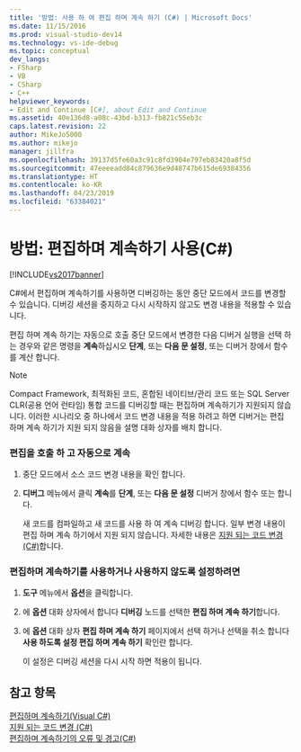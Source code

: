 ```yaml
---
title: '방법: 사용 하 여 편집 하며 계속 하기 (C#) | Microsoft Docs'
ms.date: 11/15/2016
ms.prod: visual-studio-dev14
ms.technology: vs-ide-debug
ms.topic: conceptual
dev_langs:
- FSharp
- VB
- CSharp
- C++
helpviewer_keywords:
- Edit and Continue [C#], about Edit and Continue
ms.assetid: 40e136d8-a08c-43bd-b313-fb821c55eb3c
caps.latest.revision: 22
author: MikeJo5000
ms.author: mikejo
manager: jillfra
ms.openlocfilehash: 39137d5fe60a3c91c8fd3904e797eb83420a8f5d
ms.sourcegitcommit: 47eeeeadd84c879636e9d48747b615de69384356
ms.translationtype: HT
ms.contentlocale: ko-KR
ms.lasthandoff: 04/23/2019
ms.locfileid: "63384021"
---
```

# <a name="how-to-use-edit-and-continue-c"></a>방법: 편집하며 계속하기 사용(C#)
[!INCLUDE[vs2017banner](../includes/vs2017banner.md)]

C#에서 편집하며 계속하기를 사용하면 디버깅하는 동안 중단 모드에서 코드를 변경할 수 있습니다. 디버깅 세션을 중지하고 다시 시작하지 않고도 변경 내용을 적용할 수 있습니다.  
  
 편집 하며 계속 하기는 자동으로 호출 중단 모드에서 변경한 다음 디버거 실행을 선택 하는 경우와 같은 명령을 **계속**하십시오 **단계**, 또는 **다음 문 설정**, 또는 디버거 창에서 함수를 계산 합니다.  
  
> [!NOTE]
> Compact Framework, 최적화된 코드, 혼합된 네이티브/관리 코드 또는 SQL Server CLR(공용 언어 런타임) 통합 코드를 디버깅할 때는 편집하며 계속하기가 지원되지 않습니다. 이러한 시나리오 중 하나에서 코드 변경 내용을 적용 하려고 하면 디버거는 편집 하며 계속 하기가 지원 되지 않음을 설명 대화 상자를 배치 합니다.  
  
### <a name="to-invoke-edit-and-continue-automatically"></a>편집을 호출 하 고 자동으로 계속  
  
1. 중단 모드에서 소스 코드 변경 내용을 확인 합니다.  
  
2. **디버그** 메뉴에서 클릭 **계속**를 **단계**, 또는 **다음 문 설정** 디버거 창에서 함수 또는 합니다.  
  
     새 코드를 컴파일하고 새 코드를 사용 하 여 계속 디버깅 합니다. 일부 변경 내용이 편집 하며 계속 하기에서 지원 되지 않습니다. 자세한 내용은 [지원 되는 코드 변경 (C#)](../debugger/supported-code-changes-csharp.md)합니다.  
  
### <a name="to-enabledisable-edit-and-continue"></a>편집하며 계속하기를 사용하거나 사용하지 않도록 설정하려면  
  
1. **도구** 메뉴에서 **옵션**을 클릭합니다.  
  
2. 에 **옵션** 대화 상자에서 합니다 **디버깅** 노드를 선택한 **편집 하며 계속 하기**합니다.  
  
3. 에 **옵션** 대화 상자 **편집 하며 계속 하기** 페이지에서 선택 하거나 선택을 취소 합니다 **사용 하도록 설정 편집 하며 계속 하기** 확인란 합니다.  
  
     이 설정은 디버깅 세션을 다시 시작 하면 적용이 됩니다.  
  
## <a name="see-also"></a>참고 항목  
 [편집하며 계속하기(Visual C#)](../debugger/edit-and-continue-visual-csharp.md)   
 [지원 되는 코드 변경 (C#)](../debugger/supported-code-changes-csharp.md)   
 [편집하며 계속하기의 오류 및 경고(C#)](../misc/edit-and-continue-errors-and-warnings-csharp.md)
